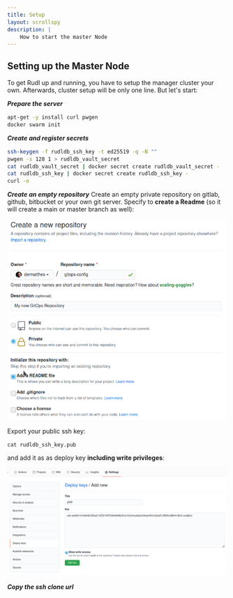 ```yaml
---
title: Setup
layout: scrollspy
description: |
    How to start the master Node 
---
```


## Setting up the Master Node

To get Rudl up and running, you have to setup the manager cluster
your own. Afterwards, cluster setup will be only one line. But let's start:
  
***Prepare the server***
```bash
apt-get -y install curl pwgen
docker swarm init
```


***Create and register secrets***
```bash
ssh-keygen -f rudldb_ssh_key -t ed25519 -q -N ""
pwgen -s 128 1 > rudldb_vault_secret
cat rudldb_vault_secret | docker secret create rudldb_vault_secret -
cat rudldb_ssh_key | docker secret create rudldb_ssh_key -
curl -o 
```

***Create an empty repository***
Create an empty private repository on gitlab, github, bitbucket or your
own git server. Specify to **create a Readme** (so it will create a main or master
branch as well):

![](github-create-repo.png)

Export your public ssh key:
```
cat rudldb_ssh_key.pub
```

and add it as as deploy key **including write privileges**:

![](github-set-deploy-key.png)

***Copy the ssh clone url***

